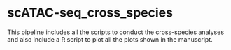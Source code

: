 # scATAC-seq_cross_species

This pipeline includes all the scripts to conduct the cross-species analyses and also include a R script to plot all the plots shown in the manuscript.
